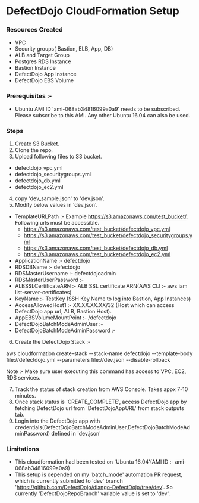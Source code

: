 # DefectDojo CloudFormation Setup

### Resources Created
 * VPC
 * Security groups( Bastion, ELB, App, DB)
 * ALB and Target Group
 * Postgres RDS Instance
 * Bastion Instance
 * DefectDojo App Instance
 * DefectDojo EBS Volume

### Prerequisites :-
* Ubuntu AMI ID 'ami-068ab34816099a0a9' needs to be subscribed. Please subscribe to this AMI. Any other Ubuntu 16.04 can also be used.

### Steps

1) Create S3 Bucket.
2) Clone the repo.
3) Upload following files to S3 bucket.
  * defectdojo_vpc.yml
  * defectdojo_securitygroups.yml
  * defectdojo_db.yml
  * defectdojo_ec2.yml
4) copy 'dev_sample.json' to 'dev.json'.
5) Modify below values in 'dev.json'.
  * TemplateURLPath :- Example https://s3.amazonaws.com/test_bucket/. Following urls must be accessible.
    * https://s3.amazonaws.com/test_bucket/defectdojo_vpc.yml
    * https://s3.amazonaws.com/test_bucket/defectdojo_securitygroups.yml
    * https://s3.amazonaws.com/test_bucket/defectdojo_db.yml
    * https://s3.amazonaws.com/test_bucket/defectdojo_ec2.yml
  * ApplicationName :- defectdojo
  * RDSDBName :- defectdojo
  * RDSMasterUsername :- defectdojoadmin
  * RDSMasterUserPassword :-
  * ALBSSLCertificateARN :- ALB SSL certificate ARN(AWS CLI :- aws iam list-server-certificates)
  * KeyName :- TestKey (SSH Key Name to log into Bastion, App Instances)
  * AccessAllowedHost1 :- XX.XX.XX.XX/32 (Host which can access DefectDojo app url, ALB, Bastion Host).
  * AppEBSVolumeMountPoint :- /defectdojo
  * DefectDojoBatchModeAdminUser :-
  * DefectDojoBatchModeAdminPassword :-
 6) Create the DefectDojo Stack :-

 aws cloudformation create-stack --stack-name defectdojo --template-body file://defectdojo.yml --parameters file://dev.json --disable-rollback

 Note :- Make sure user executing this command has access to VPC, EC2, RDS services.

7) Track the status of stack creation from AWS Console. Takes appx 7-10 minutes.
8) Once stack status is 'CREATE_COMPLETE', access DefectDojo app by fetching DefectDojo url from 'DefectDojoAppURL' from stack outputs tab.
9) Login into the DefectDojo app with credentials(DefectDojoBatchModeAdminUser,DefectDojoBatchModeAdminPassword) defined in 'dev.json'

### Limitations ###
* This cloudformation had been tested on 'Ubuntu 16.04'(AMI ID :- ami-068ab34816099a0a9)
* This setup is depended on my 'batch_mode' automation PR request, which is currently submitted to 'dev' branch 'https://github.com/DefectDojo/django-DefectDojo/tree/dev'. So currently 'DefectDojoRepoBranch' variable value is set to 'dev'.
